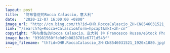 ```yaml
---
layout: post
title:  "阿布鲁佐的Rocca Calascio，意大利"
date:   "2020-12-07 16:00:00 +0800"
image_url: "http://cn.bing.com/th?id=OHR.RoccaCalascio_ZH-CN8546031521_1920x1080.jpg&rf=LaDigue_1920x1080.jpg&pid=hp"
link: "/search?q=Rocca+Calascio&form=hpcapt&mkt=zh-cn"
copyright: "阿布鲁佐的Rocca Calascio，意大利 (© Francesco Russo/eStock Photo)"
image_hash: "03981560ffe0d9b0028701e6771d543f"
image_filename: "th?id=OHR.RoccaCalascio_ZH-CN8546031521_1920x1080.jpg&rf=LaDigue_1920x1080.jpg&pid=hp"
---
```

